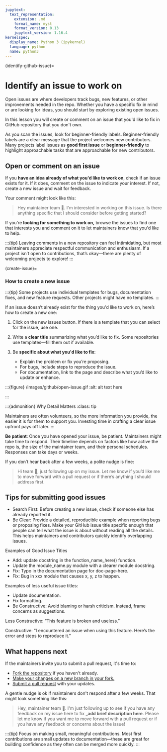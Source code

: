 ```yaml
---
jupytext:
  text_representation:
    extension: .md
    format_name: myst
    format_version: 0.13
    jupytext_version: 1.16.4
kernelspec:
  display_name: Python 3 (ipykernel)
  language: python
  name: python3
---
```


(identify-github-issue)=

# Identify an issue to work on

Open issues are where developers track bugs, new features, or other improvements needed in the repo. Whether you have a specific fix in mind or are looking for ideas, you should start by exploring existing open issues.

In this lesson you will create or comment on an issue that you'd like to fix in GitHub repository that you don't own.

As you scan the issues, look for beginner-friendly labels. Beginner-friendly labels are a clear message that the project welcomes new contributors. Many projects label issues as **good first issue** or **beginner-friendly** to highlight approachable tasks that are approachable for new contributors.

## Open or comment on an issue
  
If you **have an idea already of what you'd like to work on**, check if an issue exists for it. If it does, comment on the issue to indicate your interest. If not, create a new issue and wait for feedback.

Your comment might look like this:

> Hey maintainer team 👋. I'm interested in working on this issue. Is there anything specific that I should consider before getting started?

If you’re **looking for something to work on,** browse the issues to find one that interests you and comment on it to let maintainers know that you'd like to help.

:::{tip}
Leaving comments in a new repository can feel intimidating, but most maintainers appreciate respectful communication and enthusiasm. If a project isn’t open to contributions, that’s okay—there are plenty of welcoming projects to explore!
:::

(create-issue)=

### How to create a new issue

:::{tip}
Some projects use individual templates for bugs, documentation fixes, and new feature requests. Other projects might have no templates.
:::

If an issue doesn’t already exist for the thing you'd like to work on, here’s how to create a new one:

1. Click on the new issues button. If there is a template that you can select for the issue, use one.

1. Write a **clear title** summarizing what you’d like to fix. Some repositories use templates—fill them out if available.
1. Be **specific about what you'd like to fix**:
   * Explain the problem or fix you’re proposing.
   * For bugs, include steps to reproduce the issue.
   * For documentation, link to the page and describe what you’d like to update or enhance.

:::{figure} /images/github/open-issue.gif
:alt: alt text here

:::

:::{admonition} Why Detail Matters
:class: tip

Maintainers are often volunteers, so the more information you provide, the easier it is for them to support you. Investing time in crafting a clear issue upfront pays off later.
:::

**Be patient**: Once you have opened your issue, be patient. Maintainers might take time to respond. Their timeline depends on factors like how active the repo is, the size of the maintainer team, and their personal schedules. Responses can take days or weeks.

If you don’t hear back after a few weeks, a polite nudge is fine:

> Hi team 👋, just following up on my issue. Let me know if you’d like me to move forward with a pull request or if there’s anything I should address first.

## Tips for submitting good issues

* Search First: Before creating a new issue, check if someone else has already reported it.
* Be Clear: Provide a detailed, reproducible example when reporting bugs or proposing fixes. Make your GitHub issue title specific enough that people can tell what the issue is about without reading all the details. This helps maintainers and contributors quickly identify overlapping issues.

Examples of Good Issue Titles

* Add: update docstring in the function_name_here() function.
* Update the module_name.py module with a clearer module docstring.
* Fix: Typo in the documentation page for doc-page-here.
* Fix: Bug in xxx module that causes x, y, z to happen.

Examples of less useful issue titles:

* Update documentation.
* Fix formatting.
* Be Constructive: Avoid blaming or harsh criticism. Instead, frame concerns as suggestions.

Less Constructive: “This feature is broken and useless.”

Constructive: “I encountered an issue when using this feature. Here’s the error and steps to reproduce it.”

## What happens next

If the maintainers invite you to submit a pull request, it's time to:

* [Fork the repository](fork-repository) if you haven't already.
* [Make your changes on a new branch in your fork.](edit-commit-files)
* [Submit a pull request](pull-request) with your updates.

A gentle nudge is ok if maintainers don't respond after a few weeks. That might look something like this:

> Hey, maintainer team 👋. I'm just following up to see if you have any feedback on my issue here to fix _**add brief description here**. Please let me know if you want me to move forward with a pull request or if you have any feedback or concerns about the issue!

:::{tip}
Focus on making small, meaningful contributions. Most first contributions are small updates to documentation—these are great for building confidence as they often can be merged more quickly.
:::
